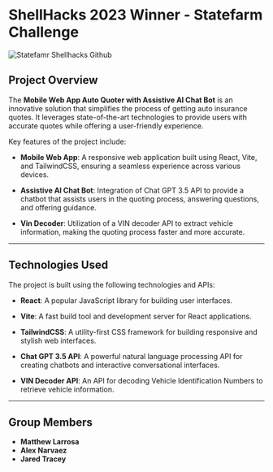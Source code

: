 # ShellHacks 2023 Winner - Statefarm Challenge

![Statefamr Shellhacks Github](https://github.com/matthewLarrosa/shell-hacks-2023/assets/95898375/c26d5fd4-103d-4b76-b15c-694a5d2f5b1a)

## Project Overview

The **Mobile Web App Auto Quoter with Assistive AI Chat Bot** is an innovative solution that simplifies the process of getting auto insurance quotes. It leverages state-of-the-art technologies to provide users with accurate quotes while offering a user-friendly experience.

Key features of the project include:

- **Mobile Web App**: A responsive web application built using React, Vite, and TailwindCSS, ensuring a seamless experience across various devices.

- **Assistive AI Chat Bot**: Integration of Chat GPT 3.5 API to provide a chatbot that assists users in the quoting process, answering questions, and offering guidance.

- **Vin Decoder**: Utilization of a VIN decoder API to extract vehicle information, making the quoting process faster and more accurate.

---

## Technologies Used

The project is built using the following technologies and APIs:

- **React**: A popular JavaScript library for building user interfaces.

- **Vite**: A fast build tool and development server for React applications.

- **TailwindCSS**: A utility-first CSS framework for building responsive and stylish web interfaces.

- **Chat GPT 3.5 API**: A powerful natural language processing API for creating chatbots and interactive conversational interfaces.

- **VIN Decoder API**: An API for decoding Vehicle Identification Numbers to retrieve vehicle information.

---

## Group Members

- **Matthew Larrosa**
- **Alex Narvaez**
- **Jared Tracey**
